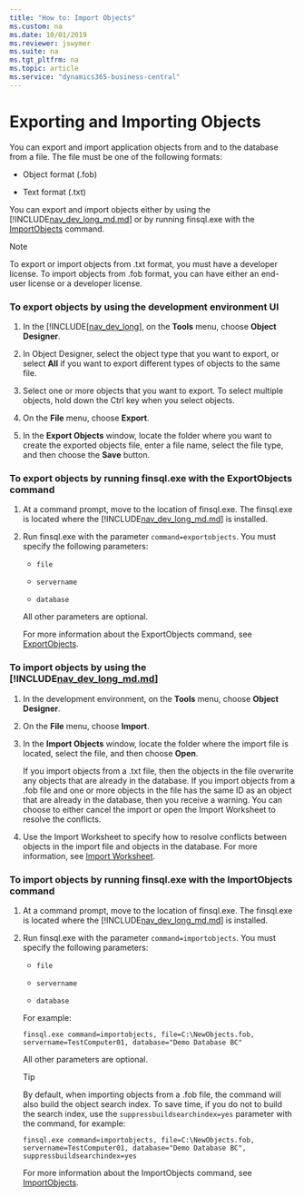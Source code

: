 ```yaml
---
title: "How to: Import Objects"
ms.custom: na
ms.date: 10/01/2019
ms.reviewer: jswymer
ms.suite: na
ms.tgt_pltfrm: na
ms.topic: article
ms.service: "dynamics365-business-central"
---
```

# Exporting and Importing Objects
You can export and import application objects from and to the database from a file. The file must be one of the following formats:  

-   Object format \(.fob\)  

-   Text format \(.txt\)  

 You can export and import objects either by using the [!INCLUDE[nav_dev_long_md.md](../developer/includes/nav_dev_long_md.md)] or by running finsql.exe with the [ImportObjects](/dynamics-nav/importobjects) command.  

> [!NOTE]  
>  To export or import objects from .txt format, you must have a developer license. To import objects from .fob format, you can have either an end-user license or a developer license.  

### <a name="ExportObjectsDevEnv"></a>To export objects by using the development environment UI  

1.  In the [!INCLUDE[[nav_dev_long](../developer/includes/nav_dev_long_md.md)], on the **Tools** menu, choose **Object Designer**.  

2.  In Object Designer, select the object type that you want to export, or select **All** if you want to export different types of objects to the same file.  

3.  Select one or more objects that you want to export. To select multiple objects, hold down the Ctrl key when you select objects.  

4.  On the **File** menu, choose **Export**.  

5.  In the **Export Objects** window, locate the folder where you want to create the exported objects file, enter a file name, select the file type, and then choose the **Save** button.  

### <a name="ExportObjectsFinSQL"></a>To export objects by running finsql.exe with the ExportObjects command  

1.  At a command prompt, move to the location of finsql.exe. The finsql.exe is located where the [!INCLUDE[nav_dev_long_md.md](../developer/includes/nav_dev_long_md.md)] is installed.  

2.  Run finsql.exe with the parameter `command=exportobjects`. You must specify the following parameters:  

    -   `file`  

    -   `servername`  

    -   `database`  

     All other parameters are optional.  

     For more information about the ExportObjects command, see [ExportObjects](/dynamics-nav/ExportObjects).  


### <a name="ImportObjectsDevEnv"></a>To import objects by using the [!INCLUDE[nav_dev_long_md.md](../developer/includes/nav_dev_long_md.md)]  

1.  In the development environment, on the **Tools** menu, choose **Object Designer**.  

2.  On the **File** menu, choose **Import**.  

3.  In the **Import Objects** window, locate the folder where the import file is located, select the file, and then choose **Open**.  

     If you import objects from a .txt file, then the objects in the file overwrite any objects that are already in the database. If you import objects from a .fob file and one or more objects in the file has the same ID as an object that are already in the database, then you receive a warning. You can choose to either cancel the import or open the Import Worksheet to resolve the conflicts.  

4.  Use the Import Worksheet to specify how to resolve conflicts between objects in the import file and objects in the database. For more information, see [Import Worksheet](../cside/cside-import-worksheet.md).  

### <a name="ImportObjectsFinSQL"></a>To import objects by running finsql.exe with the ImportObjects command  

1.  At a command prompt, move to the location of finsql.exe. The finsql.exe is located where the [!INCLUDE[nav_dev_long_md.md](../developer/includes/nav_dev_long_md.md)] is installed.  

2.  Run finsql.exe with the parameter `command=importobjects`. You must specify the following parameters:  

    -   `file`  

    -   `servername`  

    -   `database` 

    For example: 

	```    
    finsql.exe command=importobjects, file=C:\NewObjects.fob, servername=TestComputer01, database="Demo Database BC"
	```  
    
    All other parameters are optional.

    > [!TIP]  
    > By default, when importing objects from a .fob file, the command will also build the object search index. To save time, if you do not to build the search index, use the `suppressbuildsearchindex=yes` parameter with the command, for example:
    >
    > `finsql.exe command=importobjects, file=C:\NewObjects.fob, servername=TestComputer01, database="Demo Database BC", suppressbuildsearchindex=yes`
    
    For more information about the ImportObjects command, see [ImportObjects](cside-command-prompt.md#ImportObjects).  

